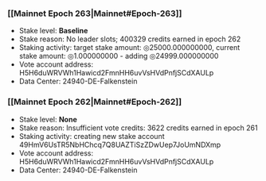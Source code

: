 ### [[Mainnet Epoch 263|Mainnet#Epoch-263]]
* Stake level: **Baseline**
* Stake reason: No leader slots; 400329 credits earned in epoch 262
* Staking activity: target stake amount: ◎25000.000000000, current stake amount: ◎1.000000000 - adding ◎24999.000000000
* Vote account address: H5H6duWRVWh1Hawicd2FmnHH6uvVsHVdPnfjSCdXAULp
* Data Center: 24940-DE-Falkenstein
### [[Mainnet Epoch 262|Mainnet#Epoch-262]]
* Stake level: **None**
* Stake reason: Insufficient vote credits: 3622 credits earned in epoch 261
* Staking activity: creating new stake account 49HmV6UsTR5NbHChcq7Q8UAZTiSzZDwUep7JoUmNDXmp
* Vote account address: H5H6duWRVWh1Hawicd2FmnHH6uvVsHVdPnfjSCdXAULp
* Data Center: 24940-DE-Falkenstein